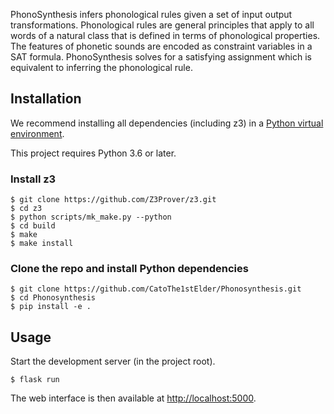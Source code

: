 PhonoSynthesis infers phonological rules given a set of input output
transformations. Phonological rules are general principles that apply to
all words of a natural class that is defined in terms of phonological
properties. The features of phonetic sounds are encoded as constraint
variables in a SAT formula. PhonoSynthesis solves for a satisfying
assignment which is equivalent to inferring the phonological rule.

## Installation

We recommend installing all dependencies (including z3) in a [Python
virtual environment](https://virtualenv.readthedocs.io/en/latest/).

This project requires Python 3.6 or later.

### Install z3

``` shellsession
$ git clone https://github.com/Z3Prover/z3.git
$ cd z3
$ python scripts/mk_make.py --python
$ cd build
$ make
$ make install
```

### Clone the repo and install Python dependencies

```shellsession
$ git clone https://github.com/CatoThe1stElder/Phonosynthesis.git
$ cd Phonosynthesis
$ pip install -e .
```

## Usage

Start the development server (in the project root).

``` shellsession
$ flask run
```

The web interface is then available at <http://localhost:5000>.
